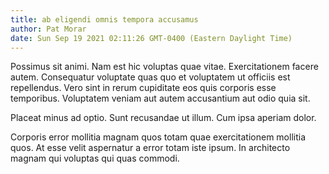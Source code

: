 ```yaml
---
title: ab eligendi omnis tempora accusamus
author: Pat Morar
date: Sun Sep 19 2021 02:11:26 GMT-0400 (Eastern Daylight Time)
---
```

Possimus sit animi. Nam est hic voluptas quae vitae. Exercitationem facere autem. Consequatur voluptate quas quo et voluptatem ut officiis est repellendus. Vero sint in rerum cupiditate eos quis corporis esse temporibus. Voluptatem veniam aut autem accusantium aut odio quia sit.

 Placeat minus ad optio. Sunt recusandae ut illum. Cum ipsa aperiam dolor.

 Corporis error mollitia magnam quos totam quae exercitationem mollitia quos. At esse velit aspernatur a error totam iste ipsum. In architecto magnam qui voluptas qui quas commodi.